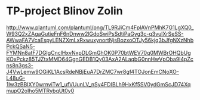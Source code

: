 # TP-project Blinov Zolin
http://www.plantuml.com/plantuml/png/TL9RJiCm4FplAVnPMhK7G1LgXQ0_W93Q2xZAgaGutieFnF6nDnww2lGdoSwiPsSdtiPaGyg3c-q3vulXrSeSS-AWwaFA7VcaEspyLENZXmLxRxwuxynortNjsBozxoOTJy56kjq3bJfgNXzNhbPckQSaN5-FYMNn8atF7DGIgCnclHxvNxpDLGmGhOK0P70btWEV70q0MWBrOHQbUgKOxPckz85TJZtxMMD64GgnGEDB1Qy03AxA2ALaqbG0nnHwVpOba9l4pZcns8n3gs3-J4VwLemw9OGiKL1AcsRdeNBjEuA7DrZMC7wr8gf4TOJonEmCNoXO-L48uG-1Iw3zBBIXY0wrnviTw1_ufVUunLV_nSy4FDIBLh9HxKf5SV0ydGmScJD74XqmupO2oIho5MTRybqUt0y0
